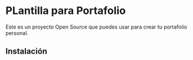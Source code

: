 # PLantilla para Portafolio

Este es un proyecto Open Source que puedes usar para crear tu portafolio personal.

## Instalación
